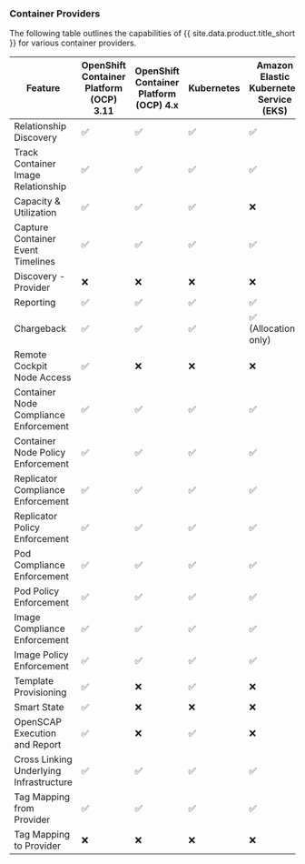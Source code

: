 ### Container Providers

The following table outlines the capabilities of {{ site.data.product.title_short }} for various container providers.

| Feature                                 | OpenShift Container Platform (OCP) 3.11 | OpenShift Container Platform (OCP) 4.x | Kubernetes | Amazon Elastic Kubernetes Service (EKS) |
| --------------------------------------- | --------------------------------------- |--------------------------------------- | ---------- | --------------------------------------- |
| Relationship Discovery                  | ✅                                      | ✅                                     | ✅         | ✅                                      |
| Track Container Image Relationship      | ✅                                      | ✅                                     | ✅         | ✅                                      |
| Capacity & Utilization                  | ✅                                      | ✅                                     | ✅         | ❌                                      |
| Capture Container Event Timelines       | ✅                                      | ✅                                     | ✅         | ✅                                      |
| Discovery - Provider                    | ❌                                      | ❌                                     | ❌         | ❌                                      |
| Reporting                               | ✅                                      | ✅                                     | ✅         | ✅                                      |
| Chargeback                              | ✅                                      | ✅                                     | ✅         | ✅ (Allocation only)                    |
| Remote Cockpit Node Access              | ✅                                      | ❌                                     | ❌         | ❌                                      |
| Container Node Compliance Enforcement   | ✅                                      | ✅                                     | ✅         | ✅                                      |
| Container Node Policy Enforcement       | ✅                                      | ✅                                     | ✅         | ✅                                      |
| Replicator Compliance Enforcement       | ✅                                      | ✅                                     | ✅         | ✅                                      |
| Replicator Policy Enforcement           | ✅                                      | ✅                                     | ✅         | ✅                                      |
| Pod Compliance Enforcement              | ✅                                      | ✅                                     | ✅         | ✅                                      |
| Pod Policy Enforcement                  | ✅                                      | ✅                                     | ✅         | ✅                                      |
| Image Compliance Enforcement            | ✅                                      | ✅                                     | ✅         | ✅                                      |
| Image Policy Enforcement                | ✅                                      | ✅                                     | ✅         | ✅                                      |
| Template Provisioning                   | ✅                                      | ❌                                     | ✅         | ❌                                      |
| Smart State                             | ✅                                      | ❌                                     | ❌         | ❌                                      |
| OpenSCAP Execution and Report           | ✅                                      | ❌                                     | ✅         | ❌                                      |
| Cross Linking Underlying Infrastructure | ✅                                      | ✅                                     | ✅         | ✅                                      |
| Tag Mapping from Provider               | ✅                                      | ✅                                     | ✅         | ✅                                      |
| Tag Mapping to Provider                 | ❌                                      | ❌                                     | ❌         | ❌                                      |
